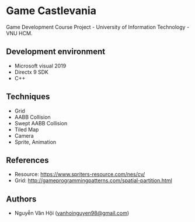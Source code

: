 # Game Castlevania
Game Development Course Project - University of Information Technology - VNU HCM.

## Development environment
  - Microsoft visual 2019
  - Directx 9 SDK
  - C++
## Techniques
  - Grid
  - AABB Collision
  - Swept AABB Collision
  - Tiled Map
  - Camera
  - Sprite, Animation
## References
  - Resource: https://www.spriters-resource.com/nes/cv/
  - Grid: http://gameprogrammingpatterns.com/spatial-partition.html

## Authors
  - Nguyễn Văn Hội (vanhoinguyen98@gmail.com)
